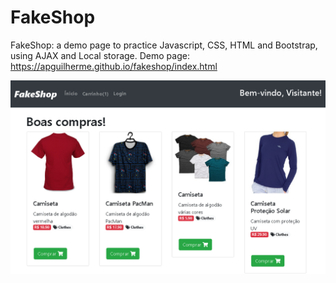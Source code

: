 # FakeShop
FakeShop: a demo page to practice Javascript, CSS, HTML and Bootstrap, using AJAX and Local storage.
Demo page: https://apguilherme.github.io/fakeshop/index.html

![Screenshot](imgfakeshop.png)
